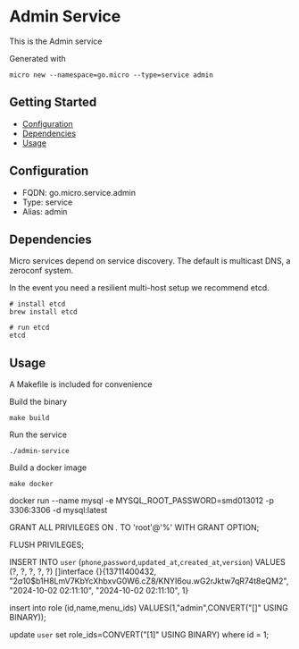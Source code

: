 # Admin Service

This is the Admin service

Generated with

```
micro new --namespace=go.micro --type=service admin
```

## Getting Started

- [Configuration](#configuration)
- [Dependencies](#dependencies)
- [Usage](#usage)

## Configuration

- FQDN: go.micro.service.admin
- Type: service
- Alias: admin

## Dependencies

Micro services depend on service discovery. The default is multicast DNS, a zeroconf system.

In the event you need a resilient multi-host setup we recommend etcd.

```
# install etcd
brew install etcd

# run etcd
etcd
```

## Usage

A Makefile is included for convenience

Build the binary

```
make build
```

Run the service
```
./admin-service
```

Build a docker image
```
make docker
```
docker run --name mysql -e MYSQL_ROOT_PASSWORD=smd013012 -p 3306:3306 -d mysql:latest

GRANT ALL PRIVILEGES ON *.* TO 'root'@'%'  WITH GRANT OPTION;

FLUSH PRIVILEGES;

INSERT INTO `user` (`phone`,`password`,`updated_at`,`created_at`,`version`) VALUES (?, ?, ?, ?, ?) []interface {}{13711400432, "$2a$10$b1H8LmV7KbYcXhbxvG0W6.cZ8/KNYI6ou.wG2rJktw7qR74t8eQM2", "2024-10-02 02:11:10", "2024-10-02 02:11:10", 1}

insert into role (id,name,menu_ids) VALUES(1,"admin",CONVERT("[]" USING BINARY));

update `user` set role_ids=CONVERT("[1]" USING BINARY) where id = 1;
